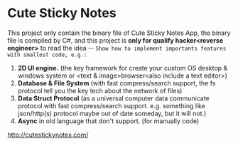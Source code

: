# Cute Sticky Notes
This project only contain the binary file of Cute Sticky Notes App, the binary file is compiled by C#,  and this project is **only for qualify hacker&lt;reverse engineer>** to read the idea --
`Show how to implement importants features with smallest code, e.g.:`

1) **2D UI engine.** (the key framework for create your custom OS desktop & windows system or &lt;text & image>browser&lt;also include a text editor>)
2) **Database & File System** (with fast compress/search support, the fs protocol tell you the key tech about the network of files)  
3) **Data Struct Protocol** (as a universal computer data communicate protocol with fast compress/search support. e.g. something like json/http(s) protocol maybe out of date someday, but it will not.)
4) **Async** in old language that don't support. (for manually code)
  
http://cutestickynotes.com/

